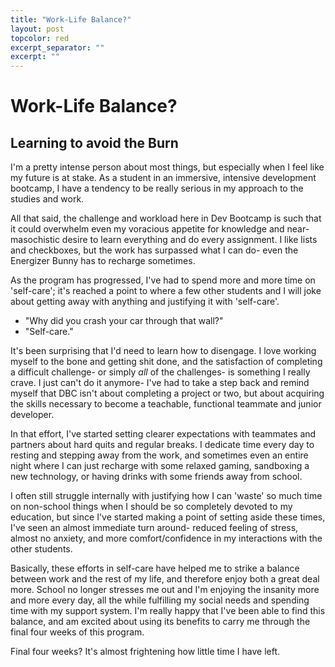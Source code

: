 ```yaml
---
title: "Work-Life Balance?"
layout: post
topcolor: red
excerpt_separator: ""
excerpt: ""
---
```


# Work-Life Balance?
## Learning to avoid the Burn

I'm a pretty intense person about most things, but especially when I feel like my future is at stake. As a student in an immersive, intensive development bootcamp, I have a tendency to be really serious in my approach to the studies and work. 

All that said, the challenge and workload here in Dev Bootcamp is such that it could overwhelm even my voracious appetite for knowledge and near-masochistic desire to learn everything and do every assignment. I like lists and checkboxes, but the work has surpassed what I can do- even the Energizer Bunny has to recharge sometimes.

As the program has progressed, I've had to spend more and more time on 'self-care'; it's reached a point to where a few other students and I will joke about getting away with anything and justifying it with 'self-care'.

- "Why did you crash your car through that wall?"
- "Self-care."

It's been surprising that I'd need to learn how to disengage. I love working myself to the bone and getting shit done, and the satisfaction of completing a difficult challenge- or simply *all* of the challenges- is something I really crave. I just can't do it anymore- I've had to take a step back and remind myself that DBC isn't about completing a project or two, but about acquiring the skills necessary to become a teachable, functional teammate and junior developer.

In that effort, I've started setting clearer expectations with teammates and partners about hard quits and regular breaks. I dedicate time every day to resting and stepping away from the work, and sometimes even an entire night where I can just recharge with some relaxed gaming, sandboxing a new technology, or having drinks with some friends away from school.

I often still struggle internally with justifying how I can 'waste' so much time on non-school things when I should be so completely devoted to my education, but since I've started making a point of setting aside these times, I've seen an almost immediate turn around- reduced feeling of stress, almost no anxiety, and more comfort/confidence in my interactions with the other students.

Basically, these efforts in self-care have helped me to strike a balance between work and the rest of my life, and therefore enjoy both a great deal more. School no longer stresses me out and I'm enjoying the insanity more and more every day, all the while fulfilling my social needs and spending time with my support system. I'm really happy that I've been able to find this balance, and am excited about using its benefits to carry me through the final four weeks of this program. 

Final four weeks? It's almost frightening how little time I have left.

